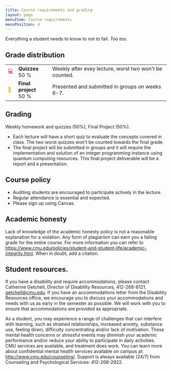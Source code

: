 ```yaml
---
title: Course requirements and grading
layout: page
menuItem: Course requirements
menuPosition: 4
---
```

Everything a student needs to know to not to fail. *Too too.*

## Grade distribution

<table>
	<tbody>	
		<tr>
			<td class="icon" style="color: red">💻</td>
			<td><b>Quizzes</b><br>50 %</td>
			<td>Weekly after evey lecture, worst two won't be counted.</td>
		</tr>
		<tr>
			<td class="icon" style="color: orange">🤝</td>
			<td><b>Final project</b><br>50 %</td>
			<td>Presented and submitted in groups on weeks 6-7.</td>
		</tr>
	</tbody>
</table>



## Grading
Weekly homework and quizzes (50\%), Final Project (50\%).
- Each lecture will have a short quiz to evaluate the concepts covered in class. The  two worst quizzes won't be counted towards the final grade.
- The final project will be submitted in groups and it will require the implementation and solution of an integer programming instance using quantum computing resources. This final project deliverable will be a report and a presentation.

## Course policy
- Auditing students are encouraged to participate actively in the lecture.
- Regular attendance is essential and expected.
- Please sign up using Canvas.

## Academic honesty

Lack of knowledge of the academic honesty policy is not a reasonable explanation for a violation.
Any form of plagiarism can earn you a failing grade for the entire course.
For more information you can refer to https://www.cmu.edu/policies/student-and-student-life/academic-integrity.html. When in doubt, add a citation.


## Student resources.

If you have a disability and require accommodations, please contact Catherine Getchell, Director of Disability Resources, 412-268-6121, getchell@cmu.edu.
If you have an accommodations letter from the Disability Resources office, we encourage you to discuss your accommodations and needs with us as early in the semester as possible.
We will work with you to ensure that accommodations are provided as appropriate.

As a student, you may experience a range of challenges that can interfere with learning, such as strained relationships, increased anxiety, substance use, feeling down, difficulty concentrating and/or lack of motivation.
These mental health concerns or stressful events may diminish your academic performance and/or reduce your ability to participate in daily activities.
CMU services are available, and treatment does work.
You can learn more about confidential mental health services available on campus at: http://www.cmu.edu/counseling/.
Support is always available (24/7) from Counseling and Psychological Services: 412-268-2922.
